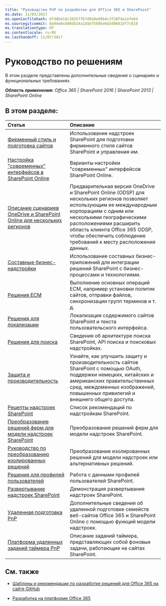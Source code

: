 ```yaml
---
title: "Руководство PnP по разработке для Office 365 и SharePoint"
ms.date: 11/03/2017
ms.openlocfilehash: 6fd8b41dc38257f67d9a8e09b4c3f28f4a1efe64
ms.sourcegitcommit: 0a94e0c600db24a1b5bf5895e6d3d9681bf7c810
ms.translationtype: HT
ms.contentlocale: ru-RU
ms.lasthandoff: 12/07/2017
---
```

# <a name="solution-guidance"></a>Руководство по решениям

В этом разделе представлены дополнительные сведения о сценариях и функциональных требованиях. 

_**Область применения:** Office 365 | SharePoint 2016 | SharePoint 2013 | SharePoint Online_

## <a name="in-this-section"></a>В этом разделе:

|**Статья**|**Описание**|
|:-----|:-----|
|[Фирменный стиль и подготовка сайтов](Branding-and-site-provisioning-solutions-for-SharePoint.md)|Использование надстроек SharePoint для подготовки фирменного стиля сайтов SharePoint и управления им.|
|[Настройка "современных" интерфейсов в SharePoint Online](modern-experience-customizations.md)|Варианты настройки "современных" интерфейсов SharePoint Online.|
|[Описание сценариев OneDrive и SharePoint Online для нескольких регионов](multigeo-introduction.md)|Предварительная версия OneDrive и SharePoint Online (ODSP) для нескольких регионов позволяет использующим ее международным корпорациям с одним или несколькими географическими расположениями расширить область клиента Office 365 ODSP, чтобы обеспечить соблюдение требований к месту расположения данных.|
|[Составные бизнес-надстройки](Composite-buisness-apps-for-SharePoint.md)|Использование составных бизнес-приложений для интеграции решений SharePoint с бизнес-процессами и технологиями. |
|[Решения ECM](Enterprise-Content-Management-solutions-for-SharePoint-2013-and-SharePoint-Online.md)|Выполнение основных операций ECM, например установки политик сайтов, отправки файлов, синхронизации групп терминов и т. д.|
|[Решения для локализации](localization-solutions-for-sharepoint-2013-and-sharepoint-online.md)|Локализация содержимого сайтов SharePoint и текста пользовательского интерфейса.|
|[Решения для поиска](search-solutions-in-sharepoint-2013-and-sharepoint-online.md)|Сведения об архитектуре поиска SharePoint, API поиска и поисковых надстройках.|
|[Защита и производительность](security-and-performance.md)|Узнайте, как улучшить защиту и производительность сайтов SharePoint с помощью OAuth, поддержки немецких, китайских и американских правительственных сред, междоменных изображений, повышенных привилегий и внешнего общего доступа.|
|[Рецепты надстроек SharePoint](sharepoint-add-in-recipes.md)|Список рекомендаций по надстройкам SharePoint.|
|[Преобразование решений ферм для модели надстроек SharePoint](Transform-farm-solutions-to-the-SharePoint-app-model.md)|Преобразование решений ферм для модели надстроек SharePoint.|
|[Руководство по преобразованию изолированных решений](sandbox-solution-transformation-guidance.md)|Преобразование изолированных решений для модели надстроек или альтернативных решений.|
|[Решения для профилей пользователей](user-profile-solutions-for-sharepoint.md)|Работа с данными профилей пользователей SharePoint.|
|[Развертывание надстроек SharePoint](deploying-your-sharepoint-add-ins.md)|Демонстрация развертывания надстроек SharePoint.|
|[Удаленная подготовка PnP](pnp-remote-provisioning.md)|Дополнительные сведения об удаленной подготовке семейств веб-сайтов Office 365 и SharePoint Online с помощью функций модели надстроек.|
|[Платформа удаленных заданий таймера PnP](pnp-remote-timer-job-framework.md)|Описание заданий таймера, представляющих собой фоновые задачи, работающие на сайтах SharePoint.|


## <a name="see-also"></a>См. также
<a name="bk_addresources"> </a>

-  [Шаблоны и рекомендации по разработке решений для Office 365 на сайте GitHub](https://github.com/SharePoint/PnP)
    
-  [Разработка на платформе Office 365](http://msdn.microsoft.com/ru-RU/office/office365/howto/platform-development-overview)
